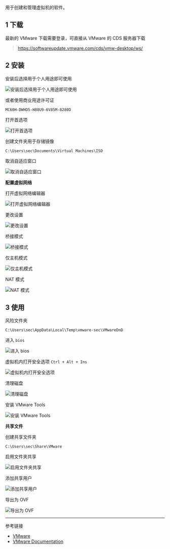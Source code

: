 用于创建和管理虚拟机的软件。

## 1 下载

最新的 VMware 下载需要登录，可直接从 VMware 的 CDS 服务器下载

> https://softwareupdate.vmware.com/cds/vmw-desktop/ws/

## 2 安装

安装后选择用于个人用途即可使用

![安装后选择用于个人用途即可使用](./../../../../images/VMware/%E5%AE%89%E8%A3%85%E5%90%8E%E9%80%89%E6%8B%A9%E7%94%A8%E4%BA%8E%E4%B8%AA%E4%BA%BA%E7%94%A8%E9%80%94%E5%8D%B3%E5%8F%AF%E4%BD%BF%E7%94%A8.png)

或者使用商业用途许可证

```
MC60H-DWHD5-H80U9-6V85M-8280D
```

打开首选项

![打开首选项](./../../../../images/VMware/%E6%89%93%E5%BC%80%E9%A6%96%E9%80%89%E9%A1%B9.png)

创建文件夹用于存储镜像

```
C:\Users\sec\Documents\Virtual Machines\ISO
```

取消自适应窗口

![取消自适应窗口](./../../../../images/VMware/%E5%8F%96%E6%B6%88%E8%87%AA%E9%80%82%E5%BA%94%E7%AA%97%E5%8F%A3.png)

**配置虚拟网络**

打开虚拟网络编辑器

![打开虚拟网络编辑器](./../../../../images/VMware/%E6%89%93%E5%BC%80%E8%99%9A%E6%8B%9F%E7%BD%91%E7%BB%9C%E7%BC%96%E8%BE%91%E5%99%A8.png)

更改设置

![更改设置](./../../../../images/VMware/%E6%9B%B4%E6%94%B9%E8%AE%BE%E7%BD%AE.png)

桥接模式

![桥接模式](./../../../../images/VMware/%E6%A1%A5%E6%8E%A5%E6%A8%A1%E5%BC%8F.png)

仅主机模式

![仅主机模式](./../../../../images/VMware/%E4%BB%85%E4%B8%BB%E6%9C%BA%E6%A8%A1%E5%BC%8F.png)

NAT 模式

![NAT 模式](./../../../../images/VMware/NAT%20%E6%A8%A1%E5%BC%8F.png)

## 3 使用

风险文件夹

```
C:\Users\sec\AppData\Local\Temp\vmware-sec\VMwareDnD
```

进入 `bios` 

![进入 bios](./../../../../images/VMware/%E8%BF%9B%E5%85%A5%20bios.png)

虚拟机内打开安全选项 `Ctrl + Alt + Ins` 

![虚拟机内打开安全选项](./../../../../images/VMware/%E8%99%9A%E6%8B%9F%E6%9C%BA%E5%86%85%E6%89%93%E5%BC%80%E5%AE%89%E5%85%A8%E9%80%89%E9%A1%B9.png)

清理磁盘

![清理磁盘](./../../../../images/VMware/%E6%B8%85%E7%90%86%E7%A3%81%E7%9B%98.png)

安装 VMware Tools

![安装 VMware Tools](./../../../../images/VMware/%E5%AE%89%E8%A3%85%20VMware%20Tools.png)

**共享文件**

创建共享文件夹

```
C:\Users\sec\Share\VMware
```

启用文件夹共享

![启用文件夹共享](./../../../../images/VMware/%E5%90%AF%E7%94%A8%E6%96%87%E4%BB%B6%E5%A4%B9%E5%85%B1%E4%BA%AB.png)

添加共享用户

![添加共享用户](./../../../../images/VMware/%E6%B7%BB%E5%8A%A0%E5%85%B1%E4%BA%AB%E7%94%A8%E6%88%B7.png)

导出为 OVF

![导出为 OVF](./../../../../images/VMware/%E5%AF%BC%E5%87%BA%E4%B8%BA%20OVF.png)

---

参考链接

- [VMware](https://www.vmware.com/)
- [VMware Documentation](https://docs.vmware.com/cn/)